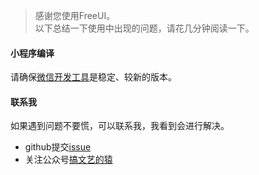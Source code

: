 > 感谢您使用FreeUI。<br>
> 以下总结一下使用中出现的问题，请花几分钟阅读一下。

#### 小程序编译
请确保[微信开发工具](https://developers.weixin.qq.com/miniprogram/dev/devtools/download.html)是稳定、较新的版本。

#### 联系我
如果遇到问题不要慌，可以联系我，我看到会进行解决。
- github提交[issue](https://github.com/awzks1314/Free-UI/issues)
- 关注公众号[搞文艺的猿](https://z3.ax1x.com/2021/05/28/2Fh6Sg.jpg)